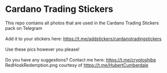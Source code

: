 # Cardano Trading Stickers
This repo contains all photos that are used in the Cardano Trading Stickers pack on Telegram <br>
<br>
Add it to your stickers here: https://t.me/addstickers/cardanotradingstickers <br>
<br>
Use these pics however you please! <br>
<br>
Do you have any suggestions? Contact me here: https://t.me/cryptoshibe <br>
RedHoskRedemption.png courtesy of https://t.me/HubertCumberdale
